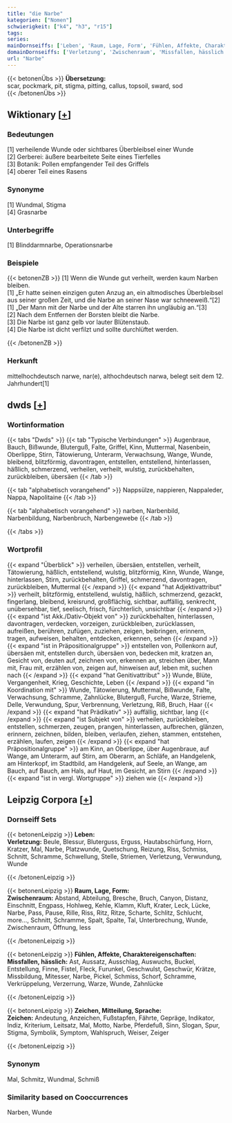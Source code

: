 ```yaml
---
title: "die Narbe"
kategorien: ["Nomen"]
schwierigkeit: ["k4", "h3", "r15"]
tags:
series:
mainDornseiffs: ['Leben', 'Raum, Lage, Form', 'Fühlen, Affekte, Charaktereigenschaften', 'Zeichen, Mitteilung, Sprache']
domainDornseiffs: ['Verletzung', 'Zwischenraum', 'Missfallen, hässlich', 'Zeichen']
url: "Narbe"
---
```


{{< betonenÜbs >}}
**Übersetzung:**  
scar, pockmark, pit, stigma, pitting, callus, topsoil, sward, sod  
{{< /betonenÜbs >}}

## Wiktionary [[+](https://de.wiktionary.org/wiki/Narbe)]

### Bedeutungen
[1] verheilende Wunde oder sichtbares Überbleibsel einer Wunde  
[2] Gerberei: äußere bearbeitete Seite eines Tierfelles  
[3] Botanik: Pollen empfangender Teil des Griffels  
[4] oberer Teil eines Rasens  

### Synonyme
[1] Wundmal, Stigma  
[4] Grasnarbe  

### Unterbegriffe
[1] Blinddarmnarbe, Operationsnarbe  

### Beispiele
{{< betonenZB >}}
[1] Wenn die Wunde gut verheilt, werden kaum Narben bleiben.  
[1] „Er hatte seinen einzigen guten Anzug an, ein altmodisches Überbleibsel aus seiner großen Zeit, und die Narbe an seiner Nase war schneeweiß.“[2]  
[1] „Der Mann mit der Narbe und der Alte starren ihn ungläubig an.“[3]  
[2] Nach dem Entfernen der Borsten bleibt die Narbe.  
[3] Die Narbe ist ganz gelb vor lauter Blütenstaub.  
[4] Die Narbe ist dicht verfilzt und sollte durchlüftet werden.  

{{< /betonenZB >}}
### Herkunft
mittelhochdeutsch narwe, nar(e), althochdeutsch narwa, belegt seit dem 12. Jahrhundert[1]  



## dwds [[+](https://www.dwds.de/wb/Narbe)]

### Wortinformation
{{< tabs "Dwds" >}}
{{< tab "Typische Verbindungen" >}}
Augenbraue, Bauch, Bißwunde, Bluterguß, Falte, Griffel, Kinn, Muttermal, Nasenbein, Oberlippe, Stirn, Tätowierung, Unterarm, Verwachsung, Wange, Wunde, bleibend, blitzförmig, davontragen, entstellen, entstellend, hinterlassen, häßlich, schmerzend, verheilen, verheilt, wulstig, zurückbehalten, zurückbleiben, übersäen
{{< /tab >}}

{{< tab "alphabetisch vorangehend" >}}
Nappsülze, nappieren, Nappaleder, Nappa, Napolitaine
{{< /tab >}}

{{< tab "alphabetisch vorangehend" >}}
narben, Narbenbild, Narbenbildung, Narbenbruch, Narbengewebe
{{< /tab >}}

{{< /tabs >}}

### Wortprofil
{{< expand "Überblick" >}} verheilen, übersäen, entstellen, verheilt, Tätowierung, häßlich, entstellend, wulstig, blitzförmig, Kinn, Wunde, Wange, hinterlassen, Stirn, zurückbehalten, Griffel, schmerzend, davontragen, zurückbleiben, Muttermal {{< /expand >}}
{{< expand "hat Adjektivattribut" >}} verheilt, blitzförmig, entstellend, wulstig, häßlich, schmerzend, gezackt, fingerlang, bleibend, kreisrund, großflächig, sichtbar, auffällig, senkrecht, unübersehbar, tief, seelisch, frisch, fürchterlich, unsichtbar {{< /expand >}}
{{< expand "ist Akk./Dativ-Objekt von" >}} zurückbehalten, hinterlassen, davontragen, verdecken, vorzeigen, zurückbleiben, zurücklassen, aufreißen, berühren, zufügen, zuziehen, zeigen, beibringen, erinnern, tragen, aufweisen, behalten, entdecken, erkennen, sehen {{< /expand >}}
{{< expand "ist in Präpositionalgruppe" >}} entstellen von, Pollenkorn auf, übersäen mit, entstellen durch, übersäen von, bedecken mit, kratzen an, Gesicht von, deuten auf, zeichnen von, erkennen an, streichen über, Mann mit, Frau mit, erzählen von, zeigen auf, hinweisen auf, leben mit, suchen nach {{< /expand >}}
{{< expand "hat Genitivattribut" >}} Wunde, Blüte, Vergangenheit, Krieg, Geschichte, Leben {{< /expand >}}
{{< expand "in Koordination mit" >}} Wunde, Tätowierung, Muttermal, Bißwunde, Falte, Verwachsung, Schramme, Zahnlücke, Bluterguß, Furche, Warze, Strieme, Delle, Verwundung, Spur, Verbrennung, Verletzung, Riß, Bruch, Haar {{< /expand >}}
{{< expand "hat Prädikativ" >}} auffällig, sichtbar, lang {{< /expand >}}
{{< expand "ist Subjekt von" >}} verheilen, zurückbleiben, entstellen, schmerzen, zeugen, prangen, hinterlassen, aufbrechen, glänzen, erinnern, zeichnen, bilden, bleiben, verlaufen, ziehen, stammen, entstehen, erzählen, laufen, zeigen {{< /expand >}}
{{< expand "hat Präpositionalgruppe" >}} am Kinn, an Oberlippe, über Augenbraue, auf Wange, am Unterarm, auf Stirn, am Oberarm, an Schläfe, an Handgelenk, am Hinterkopf, im Stadtbild, am Handgelenk, auf Seele, an Wange, am Bauch, auf Bauch, am Hals, auf Haut, im Gesicht, an Stirn {{< /expand >}}
{{< expand "ist in vergl. Wortgruppe" >}} ziehen wie {{< /expand >}}

## Leipzig Corpora [[+](https://corpora.uni-leipzig.de/en/res?word=Narbe&corpusId=deu_newscrawl-public_2018)]

### Dornseiff Sets
{{< betonenLeipzig >}}
**Leben:**  
**Verletzung:** Beule, Blessur, Bluterguss, Erguss, Hautabschürfung, Horn, Kratzer, Mal, Narbe, Platzwunde, Quetschung, Reizung, Riss, Schmiss, Schnitt, Schramme, Schwellung, Stelle, Striemen, Verletzung, Verwundung, Wunde  

{{< /betonenLeipzig >}}


{{< betonenLeipzig >}}
**Raum, Lage, Form:**  
**Zwischenraum:** Abstand, Abteilung, Bresche, Bruch, Canyon, Distanz, Einschnitt, Engpass, Hohlweg, Kehle, Klamm, Kluft, Krater, Leck, Lücke, Narbe, Pass, Pause, Rille, Riss, Ritz, Ritze, Scharte, Schlitz, Schlucht, more..., Schnitt, Schramme, Spalt, Spalte, Tal, Unterbrechung, Wunde, Zwischenraum, Öffnung, less  

{{< /betonenLeipzig >}}


{{< betonenLeipzig >}}
**Fühlen, Affekte, Charaktereigenschaften:**  
**Missfallen, hässlich:** Ast, Aussatz, Ausschlag, Auswuchs, Buckel, Entstellung, Finne, Fistel, Fleck, Furunkel, Geschwulst, Geschwür, Krätze, Missbildung, Mitesser, Narbe, Pickel, Schmiss, Schorf, Schramme, Verkrüppelung, Verzerrung, Warze, Wunde, Zahnlücke  

{{< /betonenLeipzig >}}


{{< betonenLeipzig >}}
**Zeichen, Mitteilung, Sprache:**  
**Zeichen:** Andeutung, Anzeichen, Fußstapfen, Fährte, Gepräge, Indikator, Indiz, Kriterium, Leitsatz, Mal, Motto, Narbe, Pferdefuß, Sinn, Slogan, Spur, Stigma, Symbolik, Symptom, Wahlspruch, Weiser, Zeiger  

{{< /betonenLeipzig >}}

### Synonym
Mal, Schmitz, Wundmal, Schmiß


### Similarity based on Cooccurrences
Narben, Wunde

